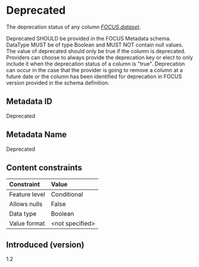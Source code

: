 # Deprecated

The deprecation status of any column [*FOCUS dataset*](#glossary:FOCUS-dataset).

Deprecated SHOULD be provided in the FOCUS Metadata schema. DataType MUST be of type Boolean and MUST NOT contain null values. The value of deprecated should only be true if the column is deprecated. Providers can choose to always provide the deprecation key or elect to only include it when the deprecation status of a column is "true". Deprecation can occur in the case that the provider is going to remove a column at a future date or the column has been identified for deprecation in FOCUS version provided in the schema definition.

## Metadata ID

Deprecated

## Metadata Name

Deprecated

## Content constraints

| Constraint      | Value            |
|:----------------|:-----------------|
| Feature level   | Conditional      |
| Allows nulls    | False            |
| Data type       | Boolean          |
| Value format    | \<not specified> |

## Introduced (version)

1.2
